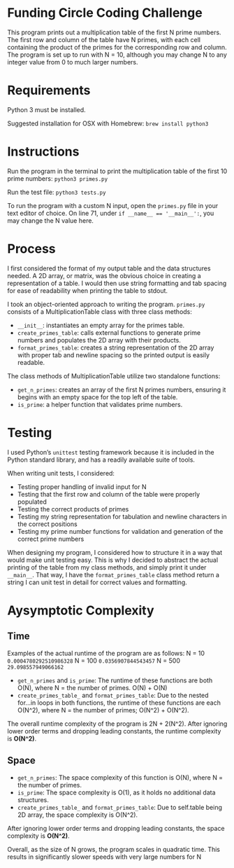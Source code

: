 # Funding Circle Coding Challenge
This program prints out a multiplication table of the first N prime numbers. The first row and column of the table have N primes, with each cell containing the product of the primes for the corresponding row and column. The program is set up to run with N = 10, although you may change N to any integer value from 0 to much larger numbers.

# Requirements
Python 3 must be installed.

Suggested installation for OSX with Homebrew:
`brew install python3`

# Instructions
Run the program in the terminal to print the multiplication table of the first 10 prime numbers:
`python3 primes.py`

Run the test file:
`python3 tests.py`

To run the program with a custom N input, open the `primes.py` file in your text editor of choice. On line 71, under `if __name__ == '__main__':`, you may change the N value here.

# Process
I first considered the format of my output table and the data structures needed. A 2D array, or matrix, was the obvious choice in creating a representation of a table. I would then use string formatting and tab spacing for ease of readability when printing the table to stdout. 

I took an object-oriented approach to writing the program. `primes.py` consists of a MultiplicationTable class with three class methods:
* `__init__`: instantiates an empty array for the primes table.
* `create_primes_table`: calls external functions to generate prime numbers and populates the 2D array with their products.
* `format_primes_table`: creates a string representation of the 2D array with proper tab and newline spacing so the printed output is easily readable.

The class methods of MultiplicationTable utilize two standalone functions:
* `get_n_primes`: creates an array of the first N primes numbers, ensuring it begins with an empty space for the top left of the table.
* `is_prime`: a helper function that validates prime numbers.

# Testing
I used Python’s `unittest` testing framework because it is included in the Python standard library, and has a readily available suite of tools. 

When writing unit tests, I considered:
* Testing proper handling of invalid input for N
* Testing that the first row and column of the table were properly populated
* Testing the correct products of primes
* Testing my string representation for tabulation and newline characters in the correct positions
* Testing my prime number functions for validation and generation of the correct prime numbers

When designing my program, I considered how to structure it in a way that would make unit testing easy. This is why I decided to abstract the actual printing of the table from my class methods, and simply print it under `__main__`. That way, I have the `format_primes_table` class method return a string I can unit test in detail for correct values and formatting.

# Aysymptotic Complexity
## Time
Examples of the actual runtime of the program are as follows:
N = 10 `0.0004780292510986328`
N = 100 `0.0356907844543457`
N = 500 `29.098557949066162`

* `get_n_primes` and `is_prime`: The runtime of these functions are both O(N), where N = the number of primes. O(N) + O(N)
* `create_primes_table_` and `format_primes_table`: Due to the nested for...in loops in both functions, the runtime of these functions are each O(N^2), where N = the number of primes; O(N^2) + O(N^2).

The overall runtime complexity of the program is 2N + 2(N^2). After ignoring lower order terms and dropping leading constants, the runtime complexity is **O(N^2)**.

## Space
* `get_n_primes`: The space complexity of this function is O(N), where N = the number of primes.
*  `is_prime`: The space complexity is O(1), as it holds no additional data structures.
* `create_primes_table_` and `format_primes_table`: Due to self.table being 2D array, the space complexity is O(N^2).

After ignoring lower order terms and dropping leading constants, the space complexity is **O(N^2)**.

Overall, as the size of N grows, the program scales in quadratic time. This results in significantly slower speeds with very large numbers for N
